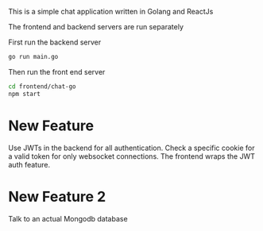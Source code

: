 This is a simple chat application written in Golang and ReactJs

The frontend and backend servers are run separately

First run the backend server
```sh
go run main.go
```

Then run the front end server
```sh
cd frontend/chat-go
npm start
```

# New Feature
Use JWTs in the backend for all authentication. Check a specific cookie for a valid token for only websocket connections.
The frontend wraps the JWT auth feature.

# New Feature 2
Talk to an actual Mongodb database
